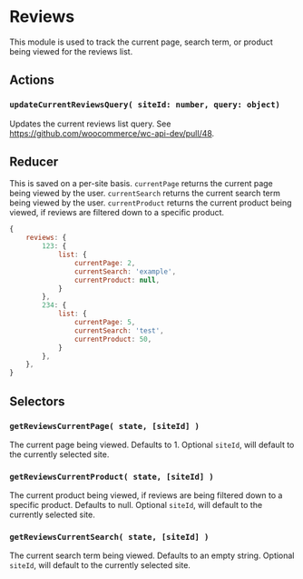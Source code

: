 # Reviews

This module is used to track the current page, search term, or product being viewed for the reviews list.

## Actions

### `updateCurrentReviewsQuery( siteId: number, query: object)`

Updates the current reviews list query. See https://github.com/woocommerce/wc-api-dev/pull/48.

## Reducer

This is saved on a per-site basis. `currentPage` returns the current page being viewed by the user. `currentSearch` returns the current search term being viewed by the user. `currentProduct` returns the current product being viewed, if reviews are filtered down to a specific product.

```js
{
	reviews: {
		123: {
			list: {
				currentPage: 2,
				currentSearch: 'example',
				currentProduct: null,
			}
		},
		234: {
			list: {
				currentPage: 5,
				currentSearch: 'test',
				currentProduct: 50,
			}
		},
	},
}
```

## Selectors

### `getReviewsCurrentPage( state, [siteId] )`

The current page being viewed. Defaults to 1. Optional `siteId`, will default to the currently selected site.

### `getReviewsCurrentProduct( state, [siteId] )`

The current product being viewed, if reviews are being filtered down to a specific product. Defaults to null. Optional `siteId`, will default to the currently selected site.

### `getReviewsCurrentSearch( state, [siteId] )`

The current search term being viewed. Defaults to an empty string. Optional `siteId`, will default to the currently selected site.
